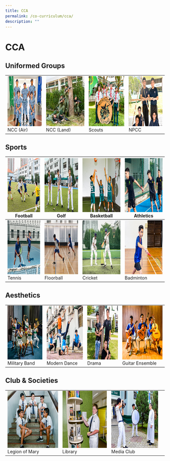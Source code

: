 ```yaml
---
title: CCA
permalink: /co-curriculum/cca/
description: ""
---
```

# CCA


## Uniformed Groups


|   |   |   |  |
| -------- | -------- | -------- | -------- | 
|  <img src="images/2022_Migration/NCC_Air.jpg" style="width:220px; height:158px"> NCC (Air)    | <img src="images/2022_Migration/NCC_Land_Thm.jpg" style="width:220px; height:158px"/>  NCC (Land)    | <img src="/images/2022_Migration/Scouts.jpg" style="width:220px; height:158px"/>  Scouts     |  <img src="/images/2022_Migration/NPCC.jpg" style="width:220px; height:158px"/> NPCC     |    

Sports
------

<img src="/images/2022_Migration/football.jpg" style="width:250px; height:170px"/> Football  | <img src="/images/2022_Migration/Golf.jpg" style="width:250px; height:170px"/> Golf | <img src="/images/2022_Migration/Basketball.jpg" style="width:250px; height:170px"/> Basketball | <img src="/images/2022_Migration/track%20n%20Field.jpg" style="width:250px; height:170px"/> Athletics |
|-----|-----|-----|-----|
<img src="/images/2022_Migration/tennis.jpg" style="width:250px; height:170px"/> Tennis  | <img src="/images/CCA_Update_Dec2022/Floorball_Thm.jpg" style="width:250px; height:170px"/> Floorball | <img src="/images/2022_Migration/Cricket.jpg" style="width:250px; height:170px"/> Cricket | <img src="/images/2022_Migration/Badminton.jpg" style="width:250px; height:170px"/> Badminton |

Aesthetics
----------
|   |   |   |  |
| -------- | -------- | -------- | -------- | 
<img src="images/2022_Migration/Military%20Band.jpg" style="width:250px; height:170px"/> Military Band  | <img src="images/2022_Migration/dance.jpg" style="width:250px; height:170px"/> Modern Dance | <img src="/images/2022_Migration/drama.jpg" style="width:250px; height:170px"/> Drama | <img src="/images/2022_Migration/Guitar%20Ensemble.jpg" style="width:250px; height:170px"/> Guitar Ensemble |


Club & Societies
----------------
|   |   |   |  |
| -------- | -------- | -------- | -------- | 
 <img src="/images/2022_Migration/legion%20of%20mary.jpg" style="width:250px; height:180px"/> Legion of Mary  | <img src="/images/2022_Migration/Library.jpg" style="width:250px; height:180px"/> Library | <img src="/images/2022_Migration/media%20and%20design.jpg" style="width:250px; height:180px"/> Media Club | 
